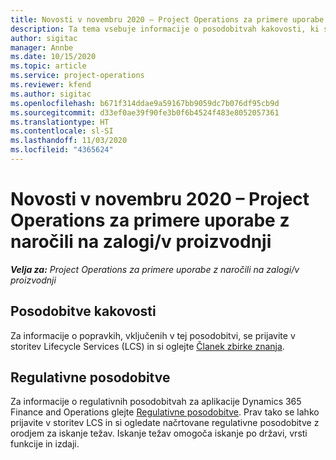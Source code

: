 ```yaml
---
title: Novosti v novembru 2020 – Project Operations za primere uporabe z naročili na zalogi/v proizvodnji
description: Ta tema vsebuje informacije o posodobitvah kakovosti, ki so na voljo v novembrski izdaji (2020) aplikacije Project Operations za primere uporabe z naročili na zalogi/v proizvodnji.
author: sigitac
manager: Annbe
ms.date: 10/15/2020
ms.topic: article
ms.service: project-operations
ms.reviewer: kfend
ms.author: sigitac
ms.openlocfilehash: b671f314ddae9a59167bb9059dc7b076df95cb9d
ms.sourcegitcommit: d33ef0ae39f90fe3b0f6b4524f483e8052057361
ms.translationtype: HT
ms.contentlocale: sl-SI
ms.lasthandoff: 11/03/2020
ms.locfileid: "4365624"
---
```

# <a name="whats-new-november-2020---project-operations-for-stockedproduction-based-scenarios"></a>Novosti v novembru 2020 – Project Operations za primere uporabe z naročili na zalogi/v proizvodnji

_**Velja za:** Project Operations za primere uporabe z naročili na zalogi/v proizvodnji_

## <a name="quality-updates"></a>Posodobitve kakovosti

Za informacije o popravkih, vključenih v tej posodobitvi, se prijavite v storitev Lifecycle Services (LCS) in si oglejte [Članek zbirke znanja](https://fix.lcs.dynamics.com/Issue/Details?bugId=488609&amp;dbType=3&amp;qc=8251e8e1d5e2386de850599926c1adc3fec8e2ba25308036d22cdfe0a1c28fc7).

## <a name="regulatory-updates"></a>Regulativne posodobitve

Za informacije o regulativnih posodobitvah za aplikacije Dynamics 365 Finance and Operations glejte [Regulativne posodobitve](https://docs.microsoft.com/dynamics365/finance/localizations/regulatory-updates). Prav tako se lahko prijavite v storitev LCS in si ogledate načrtovane regulativne posodobitve z orodjem za iskanje težav. Iskanje težav omogoča iskanje po državi, vrsti funkcije in izdaji.
